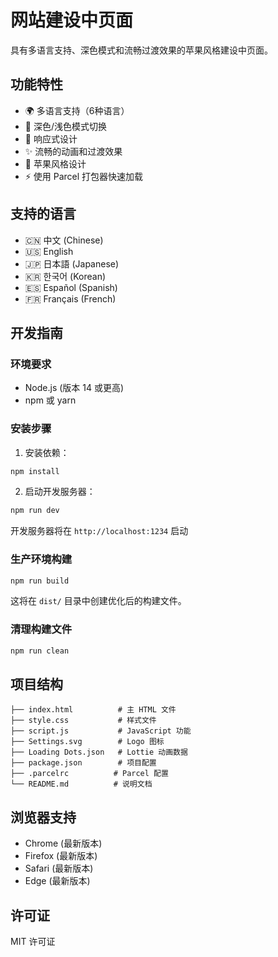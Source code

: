 # 网站建设中页面

具有多语言支持、深色模式和流畅过渡效果的苹果风格建设中页面。

## 功能特性

- 🌍 多语言支持（6种语言）
- 🌙 深色/浅色模式切换
- 📱 响应式设计
- ✨ 流畅的动画和过渡效果
- 🎨 苹果风格设计
- ⚡ 使用 Parcel 打包器快速加载

## 支持的语言

- 🇨🇳 中文 (Chinese)
- 🇺🇸 English
- 🇯🇵 日本語 (Japanese)
- 🇰🇷 한국어 (Korean)
- 🇪🇸 Español (Spanish)
- 🇫🇷 Français (French)

## 开发指南

### 环境要求

- Node.js (版本 14 或更高)
- npm 或 yarn

### 安装步骤

1. 安装依赖：
```bash
npm install
```

2. 启动开发服务器：
```bash
npm run dev
```

开发服务器将在 `http://localhost:1234` 启动

### 生产环境构建

```bash
npm run build
```

这将在 `dist/` 目录中创建优化后的构建文件。

### 清理构建文件

```bash
npm run clean
```

## 项目结构

```
├── index.html          # 主 HTML 文件
├── style.css           # 样式文件
├── script.js           # JavaScript 功能
├── Settings.svg        # Logo 图标
├── Loading Dots.json   # Lottie 动画数据
├── package.json        # 项目配置
├── .parcelrc          # Parcel 配置
└── README.md          # 说明文档
```

## 浏览器支持

- Chrome (最新版本)
- Firefox (最新版本)
- Safari (最新版本)
- Edge (最新版本)

## 许可证

MIT 许可证

